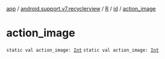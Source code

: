 [app](../../../index.md) / [android.support.v7.recyclerview](../../index.md) / [R](../index.md) / [id](index.md) / [action_image](.)

# action_image

`static val action_image: `[`Int`](https://kotlinlang.org/api/latest/jvm/stdlib/kotlin/-int/index.html)
`static val action_image: `[`Int`](https://kotlinlang.org/api/latest/jvm/stdlib/kotlin/-int/index.html)
